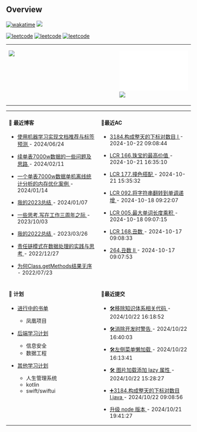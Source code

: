 
## Overview

[![wakatime](https://wakatime.com/badge/user/78591c59-95d5-4479-b2fc-988c35f31d59.svg)](https://wakatime.com/@78591c59-95d5-4479-b2fc-988c35f31d59) ![](https://gpvc.arturio.dev/0xcaffebabe)

[![leetcode](https://leetcode-badge.ismy.wang/ranking)](https://leetcode.cn/u/0xcaffebabe/) [![leetcode](https://leetcode-badge.ismy.wang/solved)](https://leetcode.cn/u/0xcaffebabe/) [![leetcode](https://leetcode-badge.ismy.wang/ac)](https://leetcode.cn/u/0xcaffebabe/)

<table border="0">
  <tr border="0">

  <td valign="top" width="60%">

  ![](https://github-readme-stats.vercel.app/api/wakatime?username=0xcaffebabe&layout=compact&langs_count=12&theme=dark&range=all_time)

  </td>

  <td valign="top" width="40%">

  ![](https://raw.githubusercontent.com/0xcaffebabe/github-stats/master/generated/overview.svg)
  ![](https://github-profile-summary-cards.vercel.app/api/cards/productive-time?username=0xcaffebabe&theme=github_dark&utcOffset=8)

  </td>
  </tr>

</table>

<table>

<tr>
<td valign="top" width="50%">

#### 📖 最近博客


* <a href="https://0xcaffebabe.github.io/%E6%9C%BA%E5%99%A8%E5%AD%A6%E4%B9%A0/2024/06/24/%E4%BD%BF%E7%94%A8%E6%9C%BA%E5%99%A8%E5%AD%A6%E4%B9%A0%E5%AE%9E%E7%8E%B0%E6%96%87%E6%A1%A3%E6%8E%A8%E8%8D%90%E4%B8%8E%E6%A0%87%E7%AD%BE%E9%A2%84%E6%B5%8B.html" target="_blank"> 使用机器学习实现文档推荐与标签预测 </a> - 2024/06/24 

    
* <a href="https://0xcaffebabe.github.io/%E5%A4%A7%E6%95%B0%E6%8D%AE/2024/02/11/%E7%BB%AD%E5%8D%95%E8%A1%A87000w%E6%95%B0%E6%8D%AE%E7%9A%84%E4%B8%80%E4%BA%9B%E9%97%AE%E9%A2%98%E5%8F%8A%E6%80%9D%E8%B7%AF.html" target="_blank"> 续单表7000w数据的一些问题及思路 </a> - 2024/02/11 

    
* <a href="https://0xcaffebabe.github.io/%E5%A4%A7%E6%95%B0%E6%8D%AE/2024/01/14/%E4%B8%80%E4%B8%AA%E5%8D%95%E8%A1%A87000w%E6%95%B0%E6%8D%AE%E5%8D%95%E6%9C%BA%E7%A6%BB%E7%BA%BF%E7%BB%9F%E8%AE%A1%E5%88%86%E6%9E%90%E7%9A%84%E5%86%85%E5%AD%98%E4%BC%98%E5%8C%96%E6%A1%88%E4%BE%8B.html" target="_blank"> 一个单表7000w数据单机离线统计分析的内存优化案例 </a> - 2024/01/14 

    
* <a href="https://0xcaffebabe.github.io/%E4%BA%BA%E7%94%9F/2024/01/07/%E6%88%91%E7%9A%842023%E6%80%BB%E7%BB%93.html" target="_blank"> 我的2023总结 </a> - 2024/01/07 

    
* <a href="https://0xcaffebabe.github.io/%E4%BA%BA%E7%94%9F/2023/10/03/%E4%B8%80%E4%BA%9B%E6%80%9D%E8%80%83,%E5%86%99%E5%9C%A8%E5%B7%A5%E4%BD%9C%E4%B8%89%E5%91%A8%E5%B9%B4%E4%B9%8B%E9%99%85.html" target="_blank"> 一些思考,写在工作三周年之际 </a> - 2023/10/03 

    
* <a href="https://0xcaffebabe.github.io/%E4%BA%BA%E7%94%9F/2023/03/26/%E6%88%91%E7%9A%842022%E6%80%BB%E7%BB%93.html" target="_blank"> 我的2022总结 </a> - 2023/03/26 

    
* <a href="https://0xcaffebabe.github.io/%E8%AE%BE%E8%AE%A1%E6%A8%A1%E5%BC%8F/2022/12/27/%E8%B4%A3%E4%BB%BB%E9%93%BE%E6%A8%A1%E5%BC%8F%E5%9C%A8%E6%95%B0%E6%8D%AE%E5%A4%84%E7%90%86%E7%9A%84%E5%AE%9E%E8%B7%B5%E4%B8%8E%E6%80%9D%E8%80%83.html" target="_blank"> 责任链模式在数据处理的实践与思考 </a> - 2022/12/27 

    
* <a href="https://0xcaffebabe.github.io/jvm/2022/07/23/%E4%B8%BA%E4%BD%95Class.getMethods%E7%BB%93%E6%9E%9C%E6%97%A0%E5%BA%8F.html" target="_blank"> 为何Class.getMethods结果无序 </a> - 2022/07/23 

        

</td>

<td valign="top" width="50%">

#### 🔋最近AC


  * <a href="https://leetcode.cn/submissions/detail/574682467" target="_blank"> 3184.构成整天的下标对数目 I </a> - 2024-10-22 09:08:44 

    
  * <a href="https://leetcode.cn/submissions/detail/574512065" target="_blank"> LCR 166.珠宝的最高价值 </a> - 2024-10-21 16:35:10 

    
  * <a href="https://leetcode.cn/submissions/detail/574482158" target="_blank"> LCR 177.撞色搭配 </a> - 2024-10-21 15:35:32 

    
  * <a href="https://leetcode.cn/submissions/detail/573689715" target="_blank"> LCR 092.将字符串翻转到单调递增 </a> - 2024-10-18 09:22:07 

    
  * <a href="https://leetcode.cn/submissions/detail/573687119" target="_blank"> LCR 005.最大单词长度乘积 </a> - 2024-10-18 09:07:15 

    
  * <a href="https://leetcode.cn/submissions/detail/573421696" target="_blank"> LCR 168.丑数 </a> - 2024-10-17 09:08:33 

    
  * <a href="https://leetcode.cn/submissions/detail/573421595" target="_blank"> 264.丑数 II </a> - 2024-10-17 09:07:53 

    

</td>

</tr>

<tr>

<td valign="top" width="50%">

#### 📝 计划

- [进行中的书单](https://github.com/users/0xcaffebabe/projects/9)
  - 凤凰项目


- [后端学习计划](https://github.com/users/0xcaffebabe/projects/10)
  - 信息安全
  - 数据工程


- [其他学习计划](https://github.com/users/0xcaffebabe/projects/11)
  - 人生管理系统
  - kotlin
  - swift/swiftui


<td>

#### 🌴最近提交


  * <a href="https://github.com/0xcaffebabe/note/commit/53bb1b9077d2690c782957b40d935afa9490bd30" target="_blank"> 🛠移除知识体系相关代码 </a> - 2024/10/22 16:18:52 

    
  * <a href="https://github.com/0xcaffebabe/note/commit/c82270e216b7c9c2bfb48bedee3f0ab5a088ae80" target="_blank"> 🛠消除开发时警告 </a> - 2024/10/22 16:40:03 

    
  * <a href="https://github.com/0xcaffebabe/note/commit/c593c03abf7fcd9ed602d080259050db0ae0a075" target="_blank"> 🛠左侧菜单懒加载 </a> - 2024/10/22 16:13:41 

    
  * <a href="https://github.com/0xcaffebabe/note/commit/1183e7484c5e35af78afc50e034eb1b6dd575ae8" target="_blank"> 🛠 图片加载添加 lazy 属性 </a> - 2024/10/22 15:28:27 

    
  * <a href="https://github.com/0xcaffebabe/leetcode/commit/363e4eccf25c044daef0b5ed4c077b1d0406d222" target="_blank"> ➕3184.构成整天的下标对数目 I.java </a> - 2024/10/22 09:08:56 

    
  * <a href="https://github.com/0xcaffebabe/my-weather-app/commit/108477fa19701d01c1f49796b2478cb764fbe0b0" target="_blank"> 升级 node 版本 </a> - 2024/10/21 19:41:27 

    

</td>

</tr>

</table>

